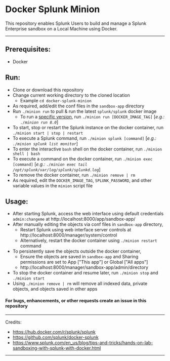 # Docker Splunk Minion

This repository enables Splunk Users to build and manage a Splunk Enterprise sandbox on a Local Machine using Docker.

---

## Prerequisites:
* Docker

## Run:
* Clone or download this repository
* Change current working directory to the cloned location
  * Example `cd docker-splunk-minion`
* As required, add/edit the conf files in the `sandbox-app` directory
* Run `./minion run` to pull & run the latest `splunk/splunk` docker image
  * To run a [specific version](https://hub.docker.com/r/splunk/splunk/tags), run `./minion run [DOCKER_IMAGE_TAG]` [*e.g.: `./minion run 8.0`*]
* To start, stop or restart the Splunk instance on the docker container, run `./minion start | stop | restart`
* To execute a Splunk command, run `./minion splunk [command]` [*e.g.: `./minion splunk list monitor`*]
* To enter the interactive `bash` shell on the docker container, run `./minion shell | bash`
* To execute a command on the docker container, run `./minion exec [command]` [*e.g.: `./minion exec tail /opt/splunk/var/log/splunk/splunkd.log`*]
* To remove the docker container, run `./minion remove | rm`
* As required, edit the `DOCKER_IMAGE_TAG`, `SPLUNK_PASSWORD`, and other variable values in the `minion` script file

## Usage:
* After starting Splunk, access the web interface using default credentials `admin:changeme` at http://localhost:8000/app/sandbox-app/
* After manually editing the objects via conf files in `sandbox-app` directory,
  * Restart Splunk using web interface server controls at http://localhost:8000/manager/system/control
  * Alternatively, restart the docker container using `./minion restart` command
* To persistently save the objects outside the docker container,
  * Ensure the objects are saved in `sandbox-app` and Sharing permissions are set to App ["This app"] or Global ["All apps"]
  * http://localhost:8000/manager/sandbox-app/admin/directory
* To stop the docker container and resume later, run `./minion stop` and `./minion start`
* Using `./minion remove | rm` will remove all indexed data, private objects, and objects saved in other apps

#### For bugs, enhancements, or other requests create an issue in this repository

---
Credits:
* https://hub.docker.com/r/splunk/splunk
* https://github.com/splunk/docker-splunk
* https://www.splunk.com/en_us/blog/tips-and-tricks/hands-on-lab-sandboxing-with-splunk-with-docker.html

---
